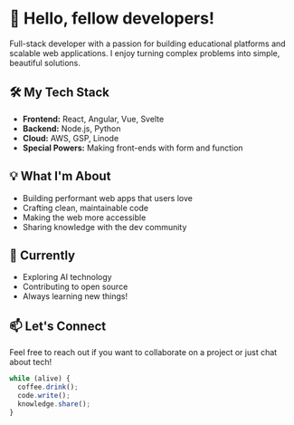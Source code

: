 # 👋 Hello, fellow developers!

Full-stack developer with a passion for building educational platforms and scalable web applications. I enjoy turning complex problems into simple, beautiful solutions.

## 🛠️ My Tech Stack
- **Frontend:** React, Angular, Vue, Svelte
- **Backend:** Node.js, Python
- **Cloud:** AWS, GSP, Linode
- **Special Powers:** Making front-ends with form and function

## 💡 What I'm About
- Building performant web apps that users love
- Crafting clean, maintainable code
- Making the web more accessible
- Sharing knowledge with the dev community

## 🌱 Currently
- Exploring AI technology
- Contributing to open source
- Always learning new things!

## 📫 Let's Connect
Feel free to reach out if you want to collaborate on a project or just chat about tech!

```javascript
while (alive) {
  coffee.drink();
  code.write();
  knowledge.share();
}
```
